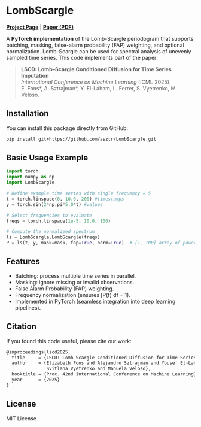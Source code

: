 # LombScargle

[**Project Page**](https://asztr.github.io/lscd) | [**Paper (PDF)**](https://asztr.github.io/publications/2025_lscd/2025_lscd.pdf)

A **PyTorch implementation** of the Lomb-Scargle periodogram that supports batching, masking, false-alarm probability (FAP) weighting, and optional normalization. Lomb-Scargle can be used for spectral analysis of unevenly sampled time series. This code implements part of the paper:

> **LSCD: Lomb–Scargle Conditioned Diffusion for Time Series Imputation**  
> _International Conference on Machine Learning_ (ICML 2025).  
> E. Fons*, A. Sztrajman*, Y. El-Laham, L. Ferrer, S. Vyetrenko, M. Veloso.

## Installation

You can install this package directly from GitHub:

```bash
pip install git+https://github.com/asztr/LombScargle.git
```

## Basic Usage Example
```python
import torch
import numpy as np
import LombScargle

# Define example time series with single frequency = 5
t = torch.linspace(0, 10.0, 200) #timestamps
y = torch.sin(2*np.pi*5.0*t) #values

# Select frequencies to evaluate
freqs = torch.linspace(1e-5, 10.0, 100)

# Compute the normalized spectrum
ls = LombScargle.LombScargle(freqs)
P = ls(t, y, mask=mask, fap=True, norm=True)  # [1, 100] array of power values
```

## Features

- Batching: process multiple time series in parallel.
- Masking: ignore missing or invalid observations.
- False Alarm Probability (FAP) weighting.
- Frequency normalization (ensures ∫P(f) df = 1).
- Implemented in PyTorch (seamless integration into deep learning pipelines).

## Citation
If you found this code useful, please cite our work:
```latex
@inproceedings{lscd2025,
  title     = {LSCD: Lomb–Scargle Conditioned Diffusion for Time-Series Imputation},
  author    = {Elizabeth Fons and Alejandro Sztrajman and Yousef El-Laham and Luciana Ferrer and
               Svitlana Vyetrenko and Manuela Veloso},
  booktitle = {Proc. 42nd International Conference on Machine Learning},
  year      = {2025}
}
```

## License

MIT License
